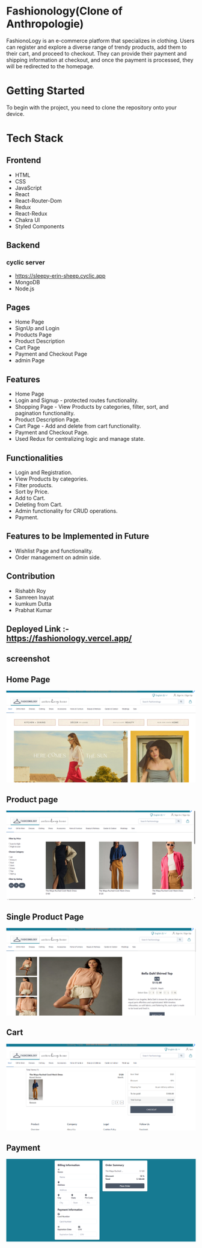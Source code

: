 # Fashionology(Clone of Anthropologie)

FashionoLogy is an e-commerce platform that specializes in clothing. Users can register and explore a diverse range of trendy products, add them to their cart, and proceed to checkout. They can provide their payment and shipping information at checkout, and once the payment is processed, they will be redirected to the homepage.

# Getting Started

To begin with the project, you need to clone the repository onto your device.

# Tech Stack

## Frontend

- HTML
- CSS
- JavaScript
- React
- React-Router-Dom
- Redux
- React-Redux
- Chakra UI
- Styled Components

## Backend

### cyclic server

- https://sleepy-erin-sheep.cyclic.app
- MongoDB
- Node.js

## Pages

- Home Page
- SignUp and Login
- Products Page
- Product Description
- Cart Page
- Payment and Checkout Page
- admin Page

## Features

- Home Page
- Login and Signup - protected routes functionality.
- Shopping Page - View Products by categories, filter, sort, and pagination functionality.
- Product Description Page.
- Cart Page - Add and delete from cart functionality.
- Payment and Checkout Page.
- Used Redux for centralizing logic and manage state.

## Functionalities

- Login and Registration.
- View Products by categories.
- Filter products.
- Sort by Price.
- Add to Cart.
- Deleting from Cart.
- Admin functionality for CRUD operations.
- Payment.

## Features to be Implemented in Future

- Wishlist Page and functionality.
- Order management on admin side.

## Contribution

- Rishabh Roy
- Samreen Inayat
- kumkum Dutta
- Prabhat Kumar

## Deployed Link :- https://fashionology.vercel.app/

## screenshot

## Home Page

![Image](/frontend/public/Screenshot%202023-05-13%20131716.png)

## Product page

![Image](/frontend/public/Screenshot%202023-05-13%20131742.png)

## Single Product Page

![Image](/frontend/public/singleProduct.png)

## Cart

![Image](/frontend/public/cart.png)

## Payment

![Image](/frontend/public/payment.png)
